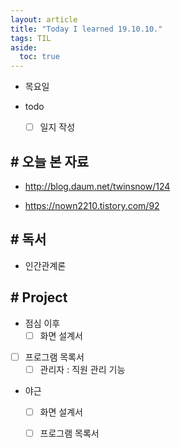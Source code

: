 ```yaml
---
layout: article
title: "Today I learned 19.10.10."
tags: TIL
aside:
  toc: true
---
```


- 목요일
- todo

  - [ ] 일지 작성



## # 오늘 본 자료

- http://blog.daum.net/twinsnow/124

- https://nown2210.tistory.com/92




## # 독서

- 인간관계론

  


## # Project

- 점심 이후
  - [ ] 화면 설계서
- [ ] 프로그램 목록서
  - [ ] 관리자 : 직원 관리 기능

- 야근
  - [ ] 화면 설계서

  - [ ] 프로그램 목록서